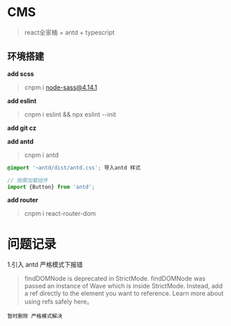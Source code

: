 # CMS 

> react全家桶 + antd + typescript 

## 环境搭建

**add scss**

> cnpm i node-sass@4.14.1

**add eslint**

> cnpm i eslint && npx eslint --init

**add git cz**

> 

**add antd**

> cnpm i antd 

```scss
@import '~antd/dist/antd.css'; 导入antd 样式
```

```js
// 按需加载组件
import {Button} from 'antd';
```

**add router**

> cnpm i react-router-dom

# 问题记录

1.引入 antd 严格模式下报错 
> findDOMNode is deprecated in StrictMode. findDOMNode was passed an instance of Wave which is inside StrictMode. Instead, add a ref directly to the element you want to reference. Learn more about using refs safely here。 

`暂时删除 严格模式解决`
